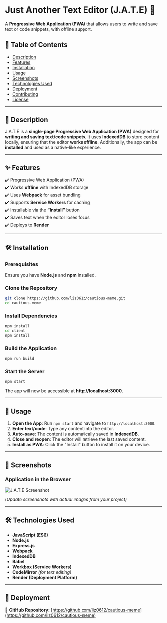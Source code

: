 # **Just Another Text Editor (J.A.T.E)** 🚀  
A **Progressive Web Application (PWA)** that allows users to write and save text or code snippets, with offline support.

## **📌 Table of Contents**
- [Description](#-description)
- [Features](#-features)
- [Installation](#-installation)
- [Usage](#-usage)
- [Screenshots](#-screenshots)
- [Technologies Used](#-technologies-used)
- [Deployment](#-deployment)
- [Contributing](#-contributing)
- [License](#-license)

---

## **📖 Description**
J.A.T.E is a **single-page Progressive Web Application (PWA)** designed for **writing and saving text/code snippets**. It uses **IndexedDB** to store content locally, ensuring that the editor **works offline**. Additionally, the app can be **installed** and used as a native-like experience.

---

## **✨ Features**
✔️ Progressive Web Application (PWA)  
✔️ Works **offline** with IndexedDB storage  
✔️ Uses **Webpack** for asset bundling  
✔️ Supports **Service Workers** for caching  
✔️ Installable via the **“Install”** button  
✔️ Saves text when the editor loses focus  
✔️ Deploys to **Render**  

---

## **🛠️ Installation**
### **Prerequisites**
Ensure you have **Node.js** and **npm** installed.  

### **Clone the Repository**
```sh
git clone https://github.com/liz0612/cautious-meme.git
cd cautious-meme
```

### **Install Dependencies**
```sh
npm install
cd client
npm install
```

### **Build the Application**
```sh
npm run build
```

### **Start the Server**
```sh
npm start
```
The app will now be accessible at **http://localhost:3000**.

---

## **📌 Usage**
1. **Open the App**: Run `npm start` and navigate to `http://localhost:3000`.
2. **Enter text/code**: Type any content into the editor.
3. **Auto-save**: The content is automatically saved in **IndexedDB**.
4. **Close and reopen**: The editor will retrieve the last saved content.
5. **Install as PWA**: Click the "Install" button to install it on your device.

---

## **📸 Screenshots**
### **Application in the Browser**
![J.A.T.E Screenshot](./Develop/client/src/images/Screenshot%202025-02-26%20at%203.07.57 PM.png)



*(Update screenshots with actual images from your project)*

---

## **🛠️ Technologies Used**
- **JavaScript (ES6)**
- **Node.js**
- **Express.js**
- **Webpack**
- **IndexedDB**
- **Babel**
- **Workbox (Service Workers)**
- **CodeMirror** *(for text editing)*
- **Render (Deployment Platform)**

---

## **🚀 Deployment**
 
🔗 **GitHub Repository:** [https://github.com/liz0612/cautious-meme](https://github.com/liz0612/cautious-meme)
